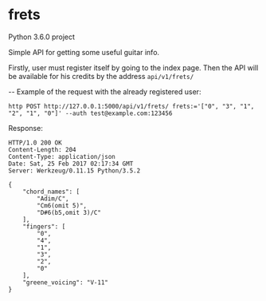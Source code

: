 # frets
Python 3.6.0 project

Simple API for getting some useful guitar info.

Firstly, user must register itself by going to the index page.
Then the API will be available for his credits by the address ```api/v1/frets/```

--
Example of the request with the already registered user:
```
http POST http://127.0.0.1:5000/api/v1/frets/ frets:='["0", "3", "1", "2", "1", "0"]' --auth test@example.com:123456
```

Response:
```
HTTP/1.0 200 OK
Content-Length: 204
Content-Type: application/json
Date: Sat, 25 Feb 2017 02:17:34 GMT
Server: Werkzeug/0.11.15 Python/3.5.2

{
    "chord_names": [
        "Adim/C",
        "Cm6(omit 5)",
        "D#6(b5,omit 3)/C"
    ],
    "fingers": [
        "0",
        "4",
        "1",
        "3",
        "2",
        "0"
    ],
    "greene_voicing": "V-11"
}
```
